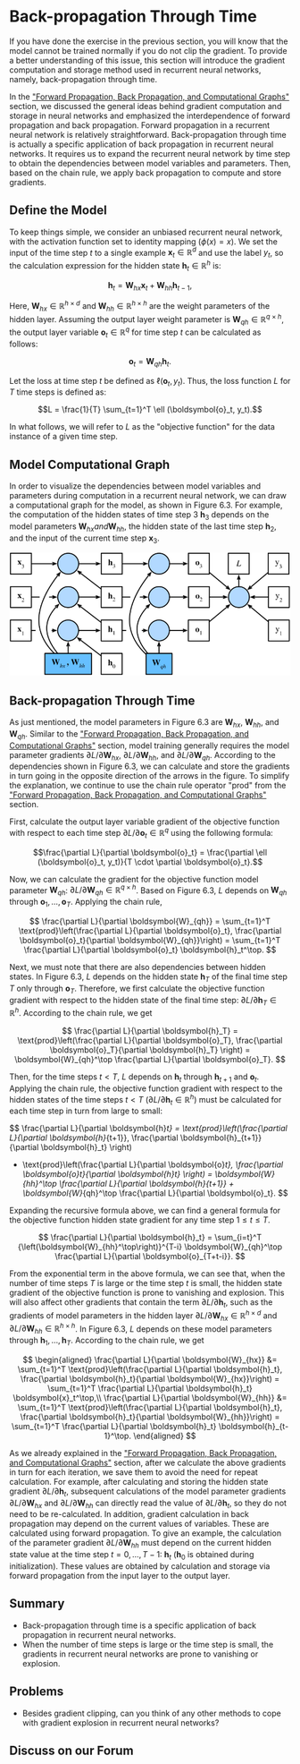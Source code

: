 # Back-propagation Through Time

If you have done the exercise in the previous section, you will know that the model cannot be trained normally if you do not clip the gradient. To provide a better understanding of this issue, this section will introduce the gradient computation and storage method used in recurrent neural networks, namely, back-propagation through time.

In the ["Forward Propagation, Back Propagation, and Computational Graphs"](../chapter_deep-learning-basics/backprop.md) section, we discussed the general ideas behind gradient computation and storage in neural networks and emphasized the interdependence of forward propagation and back propagation. Forward propagation in a recurrent neural network is relatively straightforward. Back-propagation through time is actually a specific application of back propagation in recurrent neural networks. It requires us to expand the recurrent neural network by time step to obtain the dependencies between model variables and parameters. Then, based on the chain rule, we apply back propagation to compute and store gradients.


## Define the Model

To keep things simple, we consider an unbiased recurrent neural network, with the activation function set to identity mapping ($\phi(x)=x$). We set the input of the time step $t$ to a single example $\boldsymbol{x}_t \in \mathbb{R}^d$ and use the label $y_t$, so the calculation expression for the hidden state $\boldsymbol{h}_t \in \mathbb{R}^h$ is:

$$\boldsymbol{h}_t = \boldsymbol{W}_{hx} \boldsymbol{x}_t + \boldsymbol{W}_{hh} \boldsymbol{h}_{t-1},$$

Here, $\boldsymbol{W}_{hx} \in \mathbb{R}^{h \times d}$ and $\boldsymbol{W}_{hh} \in \mathbb{R}^{h \times h}$ are the weight parameters of the hidden layer. Assuming the output layer weight parameter is $\boldsymbol{W}_{qh} \in \mathbb{R}^{q \times h}$, the output layer variable $\boldsymbol{o}_t \in \mathbb{R}^q$ for time step $t$ can be calculated as follows:

$$\boldsymbol{o}_t = \boldsymbol{W}_{qh} \boldsymbol{h}_{t}.$$

Let the loss at time step $t$ be defined as $\ell(\boldsymbol{o}_t, y_t)$. Thus, the loss function $L$ for $T$ time steps is defined as:

$$L = \frac{1}{T} \sum_{t=1}^T \ell (\boldsymbol{o}_t, y_t).$$

In what follows, we will refer to $L$ as the "objective function" for the data instance of a given time step.


## Model Computational Graph

In order to visualize the dependencies between model variables and parameters during computation in a recurrent neural network, we can draw a computational graph for the model, as shown in Figure 6.3. For example, the computation of the hidden states of time step 3 $\boldsymbol{h}_3$ depends on the model parameters $\boldsymbol{W}_{hx} and \boldsymbol{W}_{hh}$, the hidden state of the last time step $\boldsymbol{h}_2$, and the input of the current time step $\boldsymbol{x}_3$.


![ Computational dependencies for a recurrent neural network model with three time steps. Boxes represent variables (not shaded) or parameters (shaded) and circles represent operators. ](../img/rnn-bptt.svg)

## Back-propagation Through Time

As just mentioned, the model parameters in Figure 6.3 are $\boldsymbol{W}_{hx}$, $\boldsymbol{W}_{hh}$, and $\boldsymbol{W}_{qh}$. Similar to the ["Forward Propagation, Back Propagation, and Computational Graphs"](../chapter_deep-learning-basics/backprop.md) section, model training generally requires the model parameter gradients $\partial L/\partial \boldsymbol{W}_{hx}$, $\partial L/\partial \boldsymbol{W}_{hh}$, and $\partial L/\partial \boldsymbol{W}_{qh}$.
According to the dependencies shown in Figure 6.3, we can calculate and store the gradients in turn going in the opposite direction of the arrows in the figure. To simplify the explanation, we continue to use the chain rule operator "prod" from the ["Forward Propagation, Back Propagation, and Computational Graphs"](../chapter_deep-learning-basics/backprop.md) section.

First, calculate the output layer variable gradient of the objective function with respect to each time step $\partial L/\partial \boldsymbol{o}_t \in \mathbb{R}^q$ using the following formula:

$$\frac{\partial L}{\partial \boldsymbol{o}_t} =  \frac{\partial \ell (\boldsymbol{o}_t, y_t)}{T \cdot \partial \boldsymbol{o}_t}.$$

Now, we can calculate the gradient for the objective function model parameter $\boldsymbol{W}_{qh}$: $\partial L/\partial \boldsymbol{W}_{qh} \in \mathbb{R}^{q \times h}$. Based on Figure 6.3, $L$ depends on $\boldsymbol{W}_{qh}$ through $\boldsymbol{o}_1, \ldots, \boldsymbol{o}_T$. Applying the chain rule,

$$
\frac{\partial L}{\partial \boldsymbol{W}_{qh}}
= \sum_{t=1}^T \text{prod}\left(\frac{\partial L}{\partial \boldsymbol{o}_t}, \frac{\partial \boldsymbol{o}_t}{\partial \boldsymbol{W}_{qh}}\right)
= \sum_{t=1}^T \frac{\partial L}{\partial \boldsymbol{o}_t} \boldsymbol{h}_t^\top.
$$


Next, we must note that there are also dependencies between hidden states.
In Figure 6.3, $L$ depends on the hidden state $\boldsymbol{h}_T$ of the final time step $T$ only through $\boldsymbol{o}_T$. Therefore, we first calculate the objective function gradient with respect to the hidden state of the final time step: $\partial L/\partial \boldsymbol{h}_T \in \mathbb{R}^h$. According to the chain rule, we get

$$
\frac{\partial L}{\partial \boldsymbol{h}_T} = \text{prod}\left(\frac{\partial L}{\partial \boldsymbol{o}_T}, \frac{\partial \boldsymbol{o}_T}{\partial \boldsymbol{h}_T} \right) = \boldsymbol{W}_{qh}^\top \frac{\partial L}{\partial \boldsymbol{o}_T}.
$$



Then, for the time steps $t < T$,
$L$ depends on $\boldsymbol{h}_t$ through $\boldsymbol{h}_{t+1}$ and $\boldsymbol{o}_t$. Applying the chain rule,
the objective function gradient with respect to the hidden states of the time steps $t < T$ ($\partial L/\partial \boldsymbol{h}_t \in \mathbb{R}^h$) must be calculated for each time step in turn from large to small:


$$
\frac{\partial L}{\partial \boldsymbol{h}_t}
= \text{prod}\left(\frac{\partial L}{\partial \boldsymbol{h}_{t+1}}, \frac{\partial \boldsymbol{h}_{t+1}}{\partial \boldsymbol{h}_t} \right)
+ \text{prod}\left(\frac{\partial L}{\partial \boldsymbol{o}_t}, \frac{\partial \boldsymbol{o}_t}{\partial \boldsymbol{h}_t} \right)
= \boldsymbol{W}_{hh}^\top \frac{\partial L}{\partial \boldsymbol{h}_{t+1}} + \boldsymbol{W}_{qh}^\top \frac{\partial L}{\partial \boldsymbol{o}_t}.
$$

Expanding the recursive formula above, we can find a general formula for the objective function hidden state gradient for any time step $1 \leq t \leq T$.

$$
\frac{\partial L}{\partial \boldsymbol{h}_t}
= \sum_{i=t}^T {\left(\boldsymbol{W}_{hh}^\top\right)}^{T-i} \boldsymbol{W}_{qh}^\top \frac{\partial L}{\partial \boldsymbol{o}_{T+t-i}}.
$$

From the exponential term in the above formula, we can see that, when the number of time steps $T$ is large or the time step $t$ is small, the hidden state gradient of the objective function is prone to vanishing and explosion. This will also affect other gradients that contain the term $\partial L / \partial \boldsymbol{h}_t$, such as the gradients of model parameters in the hidden layer $\partial L / \partial \boldsymbol{W}_{hx} \in \mathbb{R}^{h \times d}$ and $\partial L / \partial \boldsymbol{W}_{hh} \in \mathbb{R}^{h \times h}$.
In Figure 6.3, $L$ depends on these model parameters through $\boldsymbol{h}_1, \ldots, \boldsymbol{h}_T$.
According to the chain rule, we get

$$
\begin{aligned}
\frac{\partial L}{\partial \boldsymbol{W}_{hx}}
&= \sum_{t=1}^T \text{prod}\left(\frac{\partial L}{\partial \boldsymbol{h}_t}, \frac{\partial \boldsymbol{h}_t}{\partial \boldsymbol{W}_{hx}}\right)
= \sum_{t=1}^T \frac{\partial L}{\partial \boldsymbol{h}_t} \boldsymbol{x}_t^\top,\\
\frac{\partial L}{\partial \boldsymbol{W}_{hh}}
&= \sum_{t=1}^T \text{prod}\left(\frac{\partial L}{\partial \boldsymbol{h}_t}, \frac{\partial \boldsymbol{h}_t}{\partial \boldsymbol{W}_{hh}}\right)
= \sum_{t=1}^T \frac{\partial L}{\partial \boldsymbol{h}_t} \boldsymbol{h}_{t-1}^\top.
\end{aligned}
$$


As we already explained in the ["Forward Propagation, Back Propagation, and Computational Graphs"](../chapter_deep-learning-basics/backprop.md) section, after we calculate the above gradients in turn for each iteration, we save them to avoid the need for repeat calculation. For example, after calculating and storing the hidden state gradient $\partial L/\partial \boldsymbol{h}_t$, subsequent calculations of the model parameter gradients $\partial L/\partial  \boldsymbol{W}_{hx}$ and $\partial L/\partial \boldsymbol{W}_{hh}$ can directly read the value of $\partial L/\partial \boldsymbol{h}_t$, so they do not need to be re-calculated.
In addition, gradient calculation in back propagation may depend on the current values of variables. These are calculated using forward propagation.
To give an example, the calculation of the parameter gradient $\partial L/\partial \boldsymbol{W}_{hh}$ must depend on the current hidden state value at the time step $t = 0, \ldots, T-1$: $\boldsymbol{h}_t$ ($\boldsymbol{h}_0$ is obtained during initialization). These values are obtained by calculation and storage via forward propagation from the input layer to the output layer.


## Summary

* Back-propagation through time is a specific application of back propagation in recurrent neural networks.
* When the number of time steps is large or the time step is small, the gradients in recurrent neural networks are prone to vanishing or explosion.


## Problems

* Besides gradient clipping, can you think of any other methods to cope with gradient explosion in recurrent neural networks?

## Discuss on our Forum

<div id="discuss" topic_id="2366"></div>
